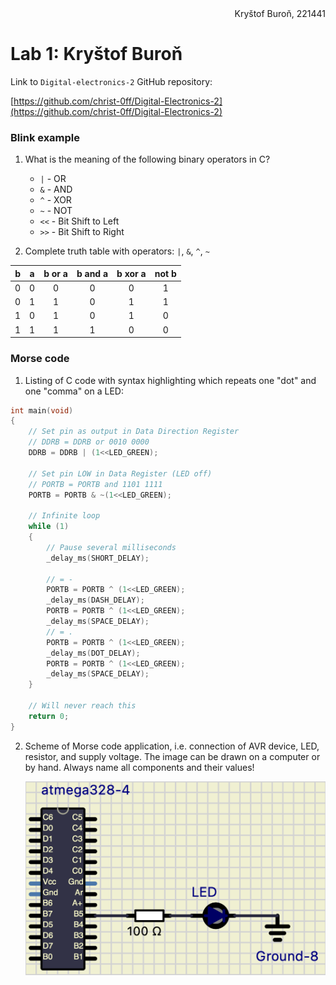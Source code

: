 <div align="right">Kryštof Buroň, 221441</div>


# Lab 1: Kryštof Buroň

Link to `Digital-electronics-2` GitHub repository:

   [https://github.com/christ-0ff/Digital-Electronics-2](https://github.com/christ-0ff/Digital-Electronics-2)


### Blink example

1. What is the meaning of the following binary operators in C?
   * `|`  - OR 
   * `&`  - AND
   * `^`  - XOR
   * `~`  - NOT
   * `<<` - Bit Shift to Left
   * `>>` - Bit Shift to Right

2. Complete truth table with operators: `|`, `&`, `^`, `~`

| **b** | **a** |**b or a** | **b and a** | **b xor a** | **not b** |
| :-: | :-: | :-: | :-: | :-: | :-: |
| 0 | 0 | 0 | 0 | 0 | 1 |
| 0 | 1 | 1 | 0 | 1 | 1 |
| 1 | 0 | 1 | 0 | 1 | 0 |
| 1 | 1 | 1 | 1 | 0 | 0 |


### Morse code

1. Listing of C code with syntax highlighting which repeats one "dot" and one "comma" on a LED:

```c
int main(void)
{
    // Set pin as output in Data Direction Register
    // DDRB = DDRB or 0010 0000
    DDRB = DDRB | (1<<LED_GREEN);

    // Set pin LOW in Data Register (LED off)
    // PORTB = PORTB and 1101 1111
    PORTB = PORTB & ~(1<<LED_GREEN);

    // Infinite loop
    while (1)
    {
        // Pause several milliseconds
        _delay_ms(SHORT_DELAY);
        
        // = -        
        PORTB = PORTB ^ (1<<LED_GREEN); 
        _delay_ms(DASH_DELAY);
        PORTB = PORTB ^ (1<<LED_GREEN); 
        _delay_ms(SPACE_DELAY);
        // = .
        PORTB = PORTB ^ (1<<LED_GREEN); 
        _delay_ms(DOT_DELAY);
        PORTB = PORTB ^ (1<<LED_GREEN); 
        _delay_ms(SPACE_DELAY);
    }

    // Will never reach this
    return 0;
}
```


2. Scheme of Morse code application, i.e. connection of AVR device, LED, resistor, and supply voltage. The image can be drawn on a computer or by hand. Always name all components and their values!

   ![figure](images/1.png)
